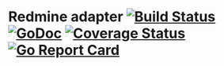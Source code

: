 Redmine adapter [![Build Status](https://travis-ci.org/qarea/redminems.svg?branch=master)](https://travis-ci.org/qarea/redminems) [![GoDoc](https://godoc.org/github.com/qarea/redminems?status.svg)](https://godoc.org/github.com/qarea/redminems) [![Coverage Status](https://coveralls.io/repos/github/qarea/redminems/badge.svg?branch=master&cacheBuster=1)](https://coveralls.io/github/qarea/redminems?branch=master) [![Go Report Card](https://goreportcard.com/badge/github.com/qarea/redminems)](https://goreportcard.com/report/github.com/qarea/redminems)
====
